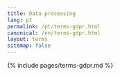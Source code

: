 ```yaml
---
title: Data processing
lang: pt
permalink: /pt/terms-gdpr.html
canonical: /en/terms-gdpr.html
layout: terms
sitemap: false
---
```


{% include pages/terms-gdpr.md %}
